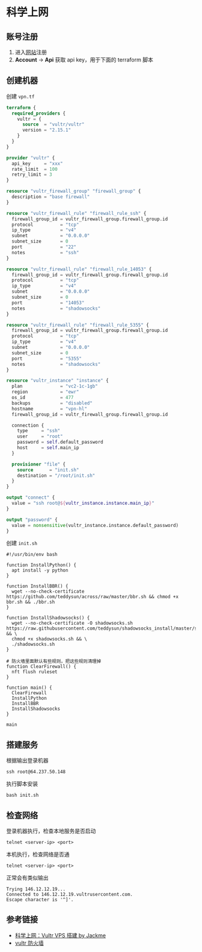 # 科学上网

## 账号注册

1. 进入[网站](https://my.vultr.com/)注册
2. **Account** -> **Api** 获取 api key，用于下面的 terraform 脚本

## 创建机器

创建 `vpn.tf`

```terraform
terraform {
  required_providers {
    vultr = {
      source  = "vultr/vultr"
      version = "2.15.1"
    }
  }
}

provider "vultr" {
  api_key     = "xxx"
  rate_limit  = 100
  retry_limit = 3
}

resource "vultr_firewall_group" "firewall_group" {
  description = "base firewall"
}

resource "vultr_firewall_rule" "firewall_rule_ssh" {
  firewall_group_id = vultr_firewall_group.firewall_group.id
  protocol          = "tcp"
  ip_type           = "v4"
  subnet            = "0.0.0.0"
  subnet_size       = 0
  port              = "22"
  notes             = "ssh"
}

resource "vultr_firewall_rule" "firewall_rule_14053" {
  firewall_group_id = vultr_firewall_group.firewall_group.id
  protocol          = "tcp"
  ip_type           = "v4"
  subnet            = "0.0.0.0"
  subnet_size       = 0
  port              = "14053"
  notes             = "shadowsocks"
}

resource "vultr_firewall_rule" "firewall_rule_5355" {
  firewall_group_id = vultr_firewall_group.firewall_group.id
  protocol          = "tcp"
  ip_type           = "v4"
  subnet            = "0.0.0.0"
  subnet_size       = 0
  port              = "5355"
  notes             = "shadowsocks"
}

resource "vultr_instance" "instance" {
  plan              = "vc2-1c-1gb"
  region            = "ewr"
  os_id             = 477
  backups           = "disabled"
  hostname          = "vpn-hl"
  firewall_group_id = vultr_firewall_group.firewall_group.id

  connection {
    type     = "ssh"
    user     = "root"
    password = self.default_password
    host     = self.main_ip
  }

  provisioner "file" {
    source      = "init.sh"
    destination = "/root/init.sh"
  }
}

output "connect" {
  value = "ssh root@${vultr_instance.instance.main_ip}"
}

output "password" {
  value = nonsensitive(vultr_instance.instance.default_password)
}
```

创建 `init.sh`

```shell
#!/usr/bin/env bash

function InstallPython() {
  apt install -y python
}

function InstallBBR() {
  wget --no-check-certificate https://github.com/teddysun/across/raw/master/bbr.sh && chmod +x bbr.sh && ./bbr.sh
}

function InstallShadowsocks() {
  wget --no-check-certificate -O shadowsocks.sh https://raw.githubusercontent.com/teddysun/shadowsocks_install/master/shadowsocks.sh && \
  chmod +x shadowsocks.sh && \
  ./shadowsocks.sh
}

# 防火墙里面默认有些规则，把这些规则清理掉
function ClearFirewall() {
  nft flush ruleset
}

function main() {
  ClearFirewall
  InstallPython
  InstallBBR
  InstallShadowsocks
}

main
```

## 搭建服务

根据输出登录机器

```shell
ssh root@64.237.50.148
```

执行脚本安装

```shell
bash init.sh
```

## 检查网络

登录机器执行，检查本地服务是否启动

```shell
telnet <server-ip> <port>
```

本机执行，检查网络是否通

```shell
telnet <server-ip> <port>
```

正常会有类似输出

```shell
Trying 146.12.12.19...
Connected to 146.12.12.19.vultrusercontent.com.
Escape character is '^]'.
```

## 参考链接

- [科学上网：Vultr VPS 搭建 by Jackme](https://jackmezone.medium.com/%E7%A7%91%E5%AD%A6%E4%B8%8A%E7%BD%91-vultr-vps-%E6%90%AD%E5%BB%BA-shadowsocks-ss-%E6%95%99%E7%A8%8B-%E6%96%B0%E6%89%8B%E5%90%91-968613081aae)
- [vultr 防火墙](https://www.vultr.com/docs/firewall-quickstart-for-vultr-cloud-servers/)
